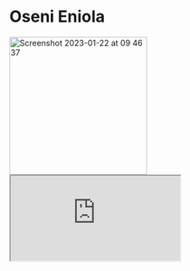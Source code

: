 ﻿# Oseni Eniola
 
<img width="243" alt="Screenshot 2023-01-22 at 09 46 37" src="https://user-images.githubusercontent.com/31070126/213907583-38270352-b4eb-4cc0-b529-46cc4bb76b9c.png">

<iframe src="https://osenieniola.github.io/osenieniola" title="Oseni's Portfolio"></iframe>
